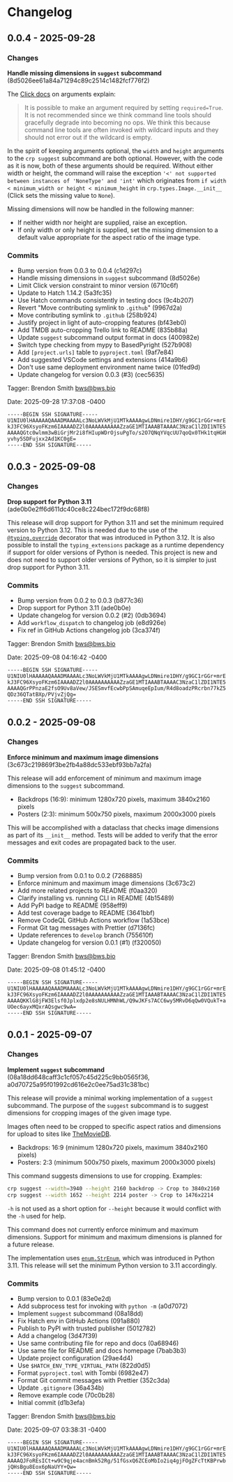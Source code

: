 # Changelog

## 0.0.4 - 2025-09-28

### Changes

**Handle missing dimensions in `suggest` subcommand**
(8d5026ee61a84a71294c89c2514c1482fcf776f2)

The [Click docs](https://click.palletsprojects.com/en/stable/arguments/)
on arguments explain:

> It is possible to make an argument required by setting
> `required=True`. It is not recommended since we think command line
> tools should gracefully degrade into becoming no ops. We think this
> because command line tools are often invoked with wildcard inputs and
> they should not error out if the wildcard is empty.

In the spirit of keeping arguments optional, the `width` and `height`
arguments to the `crp suggest` subcommand are both optional. However,
with the code as it is now, both of these arguments should be required.
Without either width or height, the command will raise the exception
`'<' not supported between instances of 'NoneType' and 'int'` which
originates from `if width < minimum_width or height < minimum_height` in
`crp.types.Image.__init__` (Click sets the missing value to `None`).

Missing dimensions will now be handled in the following manner:

- If neither width nor height are supplied, raise an exception.
- If only width or only height is supplied, set the missing dimension to
  a default value appropriate for the aspect ratio of the image type.

### Commits

- Bump version from 0.0.3 to 0.0.4 (c1d297c)
- Handle missing dimensions in `suggest` subcommand (8d5026e)
- Limit Click version constraint to minor version (6710c6f)
- Update to Hatch 1.14.2 (5a3fc35)
- Use Hatch commands consistently in testing docs (9c4b207)
- Revert "Move contributing symlink to `.github`" (9967d2a)
- Move contributing symlink to `.github` (258b924)
- Justify project in light of auto-cropping features (bf43eb0)
- Add TMDB auto-cropping Trello link to README (835b88a)
- Update `suggest` subcommand output format in docs (400982e)
- Switch type checking from mypy to BasedPyright (527b908)
- Add `[project.urls]` table to `pyproject.toml` (9af7e84)
- Add suggested VSCode settings and extensions (414a9b6)
- Don't use same deployment environment name twice (01fed9d)
- Update changelog for version 0.0.3 (#3) (cec5635)

Tagger: Brendon Smith <bws@bws.bio>

Date: 2025-09-28 17:37:08 -0400

```text
-----BEGIN SSH SIGNATURE-----
U1NIU0lHAAAAAQAAADMAAAALc3NoLWVkMjU1MTkAAAAgwLDNmire1DHY/g9GC1rGGr+mrE
kJ3FC96XsyoFKzm6IAAAADZ2l0AAAAAAAAAAZzaGE1MTIAAABTAAAAC3NzaC1lZDI1NTE5
AAAAQGtc0wlmm3wBiGrjMr2i8fHIupWDrOjsuPgTo/s2O7QNqYVqcUU7qoQx0THk1tqHGH
yvhy5SDFujxx2Ad1KC0gE=
-----END SSH SIGNATURE-----
```

## 0.0.3 - 2025-09-08

### Changes

**Drop support for Python 3.11**
(ade0b0e2ff6d611dc40ce8c224bec172f9dc68f8)

This release will drop support for Python 3.11 and set the minimum
required version to Python 3.12. This is needed due to the use of the
[`@typing.override`](https://docs.python.org/3/library/typing.html#typing.override)
decorator that was introduced in Python 3.12. It is also possible to
install the `typing_extensions` package as a runtime dependency if
support for older versions of Python is needed. This project is new and
does not need to support older versions of Python, so it is simpler to
just drop support for Python 3.11.

### Commits

- Bump version from 0.0.2 to 0.0.3 (b877c36)
- Drop support for Python 3.11 (ade0b0e)
- Update changelog for version 0.0.2 (#2) (0db3694)
- Add `workflow_dispatch` to changelog job (e8d926e)
- Fix ref in GitHub Actions changelog job (3ca374f)

Tagger: Brendon Smith <bws@bws.bio>

Date: 2025-09-08 04:16:42 -0400

```text
-----BEGIN SSH SIGNATURE-----
U1NIU0lHAAAAAQAAADMAAAALc3NoLWVkMjU1MTkAAAAgwLDNmire1DHY/g9GC1rGGr+mrE
kJ3FC96XsyoFKzm6IAAAADZ2l0AAAAAAAAAAZzaGE1MTIAAABTAAAAC3NzaC1lZDI1NTE5
AAAAQGrPPnzaE2fsO9Uv8aVew/JSESmvfEcwbPpSAmuqeEpIum/R4d8oadzPRcrbn77kZ5
QDz36QTatBXp/PVjvZjQg=
-----END SSH SIGNATURE-----
```

## 0.0.2 - 2025-09-08

### Changes

**Enforce minimum and maximum image dimensions**
(3c673c219869f3be2fb4a88dc533ebf93bb7a2fa)

This release will add enforcement of minimum and maximum image
dimensions to the `suggest` subcommand.

- Backdrops (16:9): minimum 1280x720 pixels, maximum 3840x2160 pixels
- Posters (2:3): minimum 500x750 pixels, maximum 2000x3000 pixels

This will be accomplished with a dataclass that checks image dimensions
as part of its `__init__` method. Tests will be added to verify that the
error messages and exit codes are propagated back to the user.

### Commits

- Bump version from 0.0.1 to 0.0.2 (7268885)
- Enforce minimum and maximum image dimensions (3c673c2)
- Add more related projects to README (f0aa320)
- Clarify installing vs. running CLI in README (4b15489)
- Add PyPI badge to README (958eff9)
- Add test coverage badge to README (3641bbf)
- Remove CodeQL GitHub Actions workflow (1a53bce)
- Format Git tag messages with Prettier (d7136fc)
- Update references to `develop` branch (755610f)
- Update changelog for version 0.0.1 (#1) (f320050)

Tagger: Brendon Smith <bws@bws.bio>

Date: 2025-09-08 01:45:12 -0400

```text
-----BEGIN SSH SIGNATURE-----
U1NIU0lHAAAAAQAAADMAAAALc3NoLWVkMjU1MTkAAAAgwLDNmire1DHY/g9GC1rGGr+mrE
kJ3FC96XsyoFKzm6IAAAADZ2l0AAAAAAAAAAZzaGE1MTIAAABTAAAAC3NzaC1lZDI1NTE5
AAAAQKKlG8jFW3Elsf0Jplxdp2e8sNULHMNhWL/Q9wJKFs7ACC6wy5MRvD6qQw0VQukT+a
UOec6ayxMQxrAQsgwc9wA=
-----END SSH SIGNATURE-----
```

## 0.0.1 - 2025-09-07

### Changes

**Implement `suggest` subcommand**
(08a18dd648caff3c1cf057c45d225c9bb0565f36,
a0d70725a95f01992cd616e2c0ee75ad31c381bc)

This release will provide a minimal working implementation of a
`suggest` subcommand. The purpose of the `suggest` subcommand is to
suggest dimensions for cropping images of the given image type.

Images often need to be cropped to specific aspect ratios and dimensions
for upload to sites like
[TheMovieDB](https://www.themoviedb.org/bible/image).

- Backdrops: 16:9 (minimum 1280x720 pixels, maximum 3840x2160 pixels)
- Posters: 2:3 (minimum 500x750 pixels, maximum 2000x3000 pixels)

This command suggests dimensions to use for cropping. Examples:

```sh
crp suggest --width=3940 --height 2160 backdrop -> Crop to 3840x2160
crp suggest --width 1652 --height 2214 poster -> Crop to 1476x2214
```

`-h` is not used as a short option for `--height` because it would
conflict with the `-h` used for help.

This command does not currently enforce minimum and maximum dimensions.
Support for minimum and maximum dimensions is planned for a future
release.

The implementation uses
[`enum.StrEnum`](https://docs.python.org/3/library/enum.html), which was
introduced in Python 3.11. This release will set the minimum Python
version to 3.11 accordingly.

### Commits

- Bump version to 0.0.1 (83e0e2d)
- Add subprocess test for invoking with `python -m` (a0d7072)
- Implement `suggest` subcommand (08a18dd)
- Fix Hatch env in GitHub Actions (091a880)
- Publish to PyPI with trusted publisher (5012782)
- Add a changelog (3d47f39)
- Use same contributing file for repo and docs (0a68946)
- Use same file for README and docs homepage (7bab3b3)
- Update project configuration (29ae4d4)
- Use `$HATCH_ENV_TYPE_VIRTUAL_PATH` (822d0d5)
- Format `pyproject.toml` with Tombi (6982e47)
- Format Git commit messages with Prettier (352c3da)
- Update `.gitignore` (36a434b)
- Remove example code (70c0b28)
- Initial commit (d1b3efa)

Tagger: Brendon Smith <bws@bws.bio>

Date: 2025-09-07 03:38:31 -0400

```text
-----BEGIN SSH SIGNATURE-----
U1NIU0lHAAAAAQAAADMAAAALc3NoLWVkMjU1MTkAAAAgwLDNmire1DHY/g9GC1rGGr+mrE
kJ3FC96XsyoFKzm6IAAAADZ2l0AAAAAAAAAAZzaGE1MTIAAABTAAAAC3NzaC1lZDI1NTE5
AAAAQJFoREsICt+w9C9qje4acnBmk52Rg/51fGsxQ6ZCEoMbIo2iq4gjFOgZFcTtKBPrwb
jQHsBgu8Eox6pNaUYY+Qw=
-----END SSH SIGNATURE-----
```

